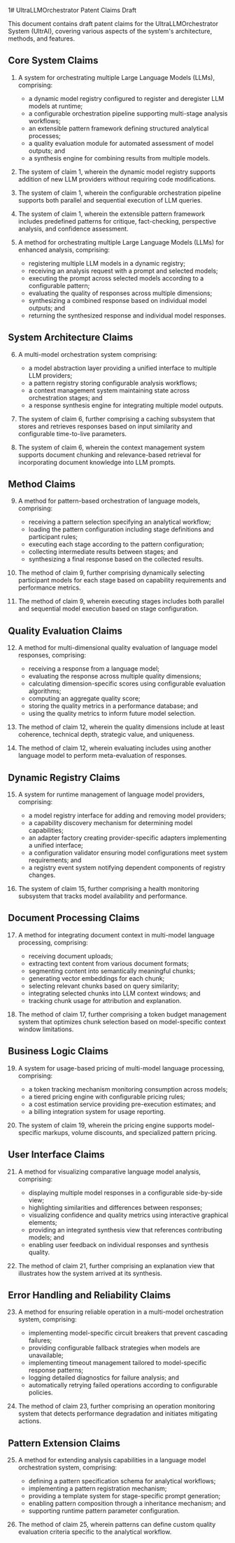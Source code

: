 1# UltraLLMOrchestrator Patent Claims Draft

This document contains draft patent claims for the UltraLLMOrchestrator System (UltrAI), covering various aspects of the system's architecture, methods, and features.

## Core System Claims

1. A system for orchestrating multiple Large Language Models (LLMs), comprising:

   - a dynamic model registry configured to register and deregister LLM models at runtime;
   - a configurable orchestration pipeline supporting multi-stage analysis workflows;
   - an extensible pattern framework defining structured analytical processes;
   - a quality evaluation module for automated assessment of model outputs; and
   - a synthesis engine for combining results from multiple models.

2. The system of claim 1, wherein the dynamic model registry supports addition of new LLM providers without requiring code modifications.

3. The system of claim 1, wherein the configurable orchestration pipeline supports both parallel and sequential execution of LLM queries.

4. The system of claim 1, wherein the extensible pattern framework includes predefined patterns for critique, fact-checking, perspective analysis, and confidence assessment.

5. A method for orchestrating multiple Large Language Models (LLMs) for enhanced analysis, comprising:
   - registering multiple LLM models in a dynamic registry;
   - receiving an analysis request with a prompt and selected models;
   - executing the prompt across selected models according to a configurable pattern;
   - evaluating the quality of responses across multiple dimensions;
   - synthesizing a combined response based on individual model outputs; and
   - returning the synthesized response and individual model responses.

## System Architecture Claims

6. A multi-model orchestration system comprising:

   - a model abstraction layer providing a unified interface to multiple LLM providers;
   - a pattern registry storing configurable analysis workflows;
   - a context management system maintaining state across orchestration stages; and
   - a response synthesis engine for integrating multiple model outputs.

7. The system of claim 6, further comprising a caching subsystem that stores and retrieves responses based on input similarity and configurable time-to-live parameters.

8. The system of claim 6, wherein the context management system supports document chunking and relevance-based retrieval for incorporating document knowledge into LLM prompts.

## Method Claims

9. A method for pattern-based orchestration of language models, comprising:

   - receiving a pattern selection specifying an analytical workflow;
   - loading the pattern configuration including stage definitions and participant rules;
   - executing each stage according to the pattern configuration;
   - collecting intermediate results between stages; and
   - synthesizing a final response based on the collected results.

10. The method of claim 9, further comprising dynamically selecting participant models for each stage based on capability requirements and performance metrics.

11. The method of claim 9, wherein executing stages includes both parallel and sequential model execution based on stage configuration.

## Quality Evaluation Claims

12. A method for multi-dimensional quality evaluation of language model responses, comprising:

    - receiving a response from a language model;
    - evaluating the response across multiple quality dimensions;
    - calculating dimension-specific scores using configurable evaluation algorithms;
    - computing an aggregate quality score;
    - storing the quality metrics in a performance database; and
    - using the quality metrics to inform future model selection.

13. The method of claim 12, wherein the quality dimensions include at least coherence, technical depth, strategic value, and uniqueness.

14. The method of claim 12, wherein evaluating includes using another language model to perform meta-evaluation of responses.

## Dynamic Registry Claims

15. A system for runtime management of language model providers, comprising:

    - a model registry interface for adding and removing model providers;
    - a capability discovery mechanism for determining model capabilities;
    - an adapter factory creating provider-specific adapters implementing a unified interface;
    - a configuration validator ensuring model configurations meet system requirements; and
    - a registry event system notifying dependent components of registry changes.

16. The system of claim 15, further comprising a health monitoring subsystem that tracks model availability and performance.

## Document Processing Claims

17. A method for integrating document context in multi-model language processing, comprising:

    - receiving document uploads;
    - extracting text content from various document formats;
    - segmenting content into semantically meaningful chunks;
    - generating vector embeddings for each chunk;
    - selecting relevant chunks based on query similarity;
    - integrating selected chunks into LLM context windows; and
    - tracking chunk usage for attribution and explanation.

18. The method of claim 17, further comprising a token budget management system that optimizes chunk selection based on model-specific context window limitations.

## Business Logic Claims

19. A system for usage-based pricing of multi-model language processing, comprising:

    - a token tracking mechanism monitoring consumption across models;
    - a tiered pricing engine with configurable pricing rules;
    - a cost estimation service providing pre-execution estimates; and
    - a billing integration system for usage reporting.

20. The system of claim 19, wherein the pricing engine supports model-specific markups, volume discounts, and specialized pattern pricing.

## User Interface Claims

21. A method for visualizing comparative language model analysis, comprising:

    - displaying multiple model responses in a configurable side-by-side view;
    - highlighting similarities and differences between responses;
    - visualizing confidence and quality metrics using interactive graphical elements;
    - providing an integrated synthesis view that references contributing models; and
    - enabling user feedback on individual responses and synthesis quality.

22. The method of claim 21, further comprising an explanation view that illustrates how the system arrived at its synthesis.

## Error Handling and Reliability Claims

23. A method for ensuring reliable operation in a multi-model orchestration system, comprising:

    - implementing model-specific circuit breakers that prevent cascading failures;
    - providing configurable fallback strategies when models are unavailable;
    - implementing timeout management tailored to model-specific response patterns;
    - logging detailed diagnostics for failure analysis; and
    - automatically retrying failed operations according to configurable policies.

24. The method of claim 23, further comprising an operation monitoring system that detects performance degradation and initiates mitigating actions.

## Pattern Extension Claims

25. A method for extending analysis capabilities in a language model orchestration system, comprising:

    - defining a pattern specification schema for analytical workflows;
    - implementing a pattern registration mechanism;
    - providing a template system for stage-specific prompt generation;
    - enabling pattern composition through a inheritance mechanism; and
    - supporting runtime pattern parameter configuration.

26. The method of claim 25, wherein patterns can define custom quality evaluation criteria specific to the analytical workflow.
